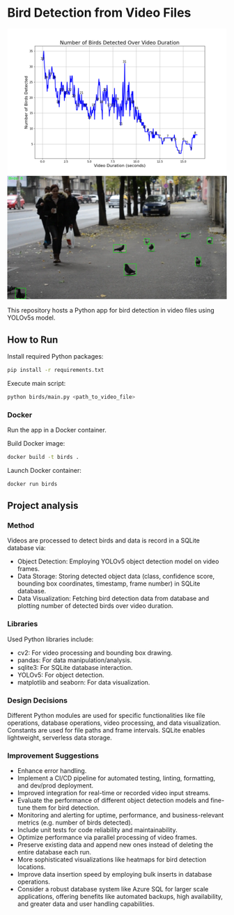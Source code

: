 # Bird Detection from Video Files

![Bird Detection from Video Files](data/output/num_birds_detected_vs_video_duration.png)
![Example Bird Detection](data/output/frames/frame_19_at_11887.jpg)

This repository hosts a Python app for bird detection in video files using YOLOv5s model.

## How to Run

Install required Python packages:

```bash
pip install -r requirements.txt
```

Execute main script:

```bash
python birds/main.py <path_to_video_file>
```

### Docker

Run the app in a Docker container.

Build Docker image:

```bash
docker build -t birds .
```

Launch Docker container:

```bash
docker run birds
```

## Project analysis

### Method

Videos are processed to detect birds and data is record in a SQLite database via:

- Object Detection: Employing YOLOv5 object detection model on video frames.
- Data Storage: Storing detected object data (class, confidence score, bounding box coordinates, timestamp, frame number) in SQLite database.
- Data Visualization: Fetching bird detection data from database and plotting number of detected birds over video duration.

### Libraries

Used Python libraries include:

- cv2: For video processing and bounding box drawing.
- pandas: For data manipulation/analysis.
- sqlite3: For SQLite database interaction.
- YOLOv5: For object detection.
- matplotlib and seaborn: For data visualization.

### Design Decisions

Different Python modules are used for specific functionalities like file operations, database operations, video processing, and data visualization. Constants are used for file paths and frame intervals. SQLite enables lightweight, serverless data storage.

### Improvement Suggestions

- Enhance error handling.
- Implement a CI/CD pipeline for automated testing, linting, formatting, and dev/prod deployment.
- Improved integration for real-time or recorded video input streams.
- Evaluate the performance of different object detection models and fine-tune them for bird detection.
- Monitoring and alerting for uptime, performance, and business-relevant metrics (e.g. number of birds detected).
- Include unit tests for code reliability and maintainability.
- Optimize performance via parallel processing of video frames.
- Preserve existing data and append new ones instead of deleting the entire database each run.
- More sophisticated visualizations like heatmaps for bird detection locations.
- Improve data insertion speed by employing bulk inserts in database operations.
- Consider a robust database system like Azure SQL for larger scale applications, offering benefits like automated backups, high availability, and greater data and user handling capabilities.
